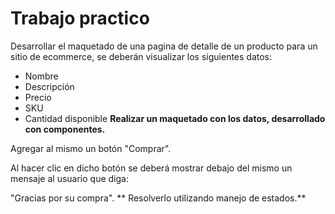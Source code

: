 # Trabajo practico
Desarrollar el maquetado de una pagina de detalle de un producto para un sitio de ecommerce, se deberán visualizar los siguientes datos:

- Nombre
- Descripción
- Precio
- SKU
- Cantidad disponible
**Realizar un maquetado con los datos, desarrollado con componentes.**

Agregar al mismo un botón "Comprar".

Al hacer clic en dicho botón se deberá mostrar debajo del mismo un mensaje al usuario que diga:

"Gracias por su compra".
**
Resolverlo utilizando manejo de estados.**